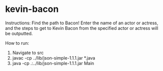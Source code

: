 kevin-bacon
===========

Instructions:
Find the path to Bacon! Enter the name of an actor or actress, and the steps to get to Kevin Bacon from the specified actor or actress will be outputted.

How to run:
1) Navigate to src
2) javac -cp ../lib/json-simple-1.1.1.jar *.java
3) java -cp .:../lib/json-simple-1.1.1.jar Main
